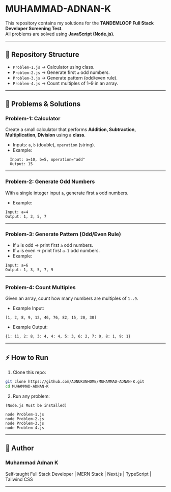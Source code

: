 # MUHAMMAD-ADNAN-K

This repository contains my solutions for the **TANDEMLOOP Full Stack Developer Screening Test**.  
All problems are solved using **JavaScript (Node.js)**.

---

## 📂 Repository Structure
- `Problem-1.js` → Calculator using class.  
- `Problem-2.js` → Generate first `a` odd numbers.  
- `Problem-3.js` → Generate pattern (odd/even rule).  
- `Problem-4.js` → Count multiples of 1–9 in an array.  

---

## 📝 Problems & Solutions

### Problem-1: Calculator
Create a small calculator that performs **Addition, Subtraction, Multiplication, Division** using a **class**.  
- Inputs: `a`, `b` (double), `operation` (string).  
- Example:
```
  Input: a=10, b=5, operation="add"
  Output: 15
```

---

### Problem-2: Generate Odd Numbers
With a single integer input `a`, generate first `a` odd numbers.  
- Example:
```
Input: a=4
Output: 1, 3, 5, 7
```

---

### Problem-3: Generate Pattern (Odd/Even Rule)
- If `a` is odd → print first `a` odd numbers.  
- If `a` is even → print first `a-1` odd numbers.  
- Example:
```
Input: a=6
Output: 1, 3, 5, 7, 9
```

---

### Problem-4: Count Multiples
Given an array, count how many numbers are multiples of `1..9`.  
- Example Input:
```
[1, 2, 8, 9, 12, 46, 76, 82, 15, 20, 30]
```
- Example Output:
```
{1: 11, 2: 8, 3: 4, 4: 4, 5: 3, 6: 2, 7: 0, 8: 1, 9: 1}
```
---

## ⚡ How to Run
1. Clone this repo:
 ```bash
 git clone https://github.com/ADNUKUNHOME/MUHAMMAD-ADNAN-K.git
 cd MUHAMMAD-ADNAN-K
```

2. Run any problem:
```
(Node.js Must be installed)

node Problem-1.js
node Problem-2.js
node Problem-3.js
node Problem-4.js
```

---

## 👤 Author

### Muhammad Adnan K
Self-taught Full Stack Developer | MERN Stack | Next.js | TypeScript | Tailwind CSS

---
